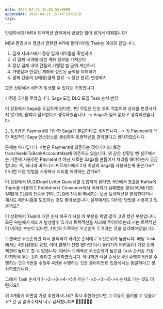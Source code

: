 ```yaml
---
date: 2024-04-21 15:02:55+0000
updatedAt: 2024-04-21 15:44:53+0110
tags: 
---
```

안녕하세요! MSA 트랙잭션 관리에서 궁금한 점이 생겨서 여쭤봅니다!

MSA 환경에서 정산에 관련된 API에 들어가야할 Task는 아래와 같습니다.

1. 결제 서비스에서 정상 결제 내역들을 확인하기
2. 각 결제 내역에 대한 계좌 정보를 가져온다
3. 정상 결재 내역 건들의 가맹점 별 금액 계산하기
4. 가맹점과 연결된 계좌에 정산된 금액을 이체하기
5. 결제 건들의 상태를(결제 완료 -> 정산 완료) 변경하기

모든 상황에서 에러가 발생할 수 있다는 가정입니다.

가정을 3개를 두었습니다.
Saga 도입
DLQ 도입
Task 순서 변경

이 상황에서 Saga를 도입하게 된다면,
1번 작업은 단순 조회 작업이라 상태를 변경시키지 않기에, 롤백이 필요없다고 생각하였습니다. -> Saga가 필요 없다고 생각하였습니다.

2, 3, 5번은 Payment에 기반한 Saga가 필요하다고 생각합니다. -> 각 Payment에 대한 독립적인 Saga 인스턴스를 생성하여 트랜잭션을 관리한다고 생각하였습니다.

문제는 여기입니다. 
4번은 Payment에 의존하는 것이 아니라 특정 franchiseIdToBankAccountMap에 의존하고 있습니다.
위 같은 상황일 땐 실무에서는 기존에 사용하던 Payment가 아닌 새로운 Saga를 만들어서 처리를 해야하는지 궁금합니다.
즉, 하나의 비즈니스 프로세스에서 2개 이상의 Saga를 사용하는게 좋은가요? 아니면 다른 방법을 사용해서 처리를 해야하는 건가요?


이 상황에서 DLQ(Dead Letter Queue)를 도입하게 된다면,
5번에서 호출을 Kafka에 Topic을 이용하고 Publisher나 Consumer에서 메세지가 실패했을 경우(5번에 대한 실패)에 DLQ에 전송을 한다.
DLQ에 전송된 메세지는 보상 트랙잭션을 발생한다거나 재시도 매커니즘을 도입하는 것도 좋아보입니다.
실무에서도 이러한 방법을 사용하고 있을까요?


이 상황에서 Task에 대한 순서 바꾸기
사실 이 부분을 제일 많이 고민 했던 부분입니다.
모든 부분에서 에러가 발생할수 있기에 트랙잭션을 처리해 주어야하는데 저는 트랙잭션이 어려운 부분이 있다면, 저만의 트랙잭션 우선순위 두기라는 것을 생각해보았습니다.

트랜잭션 우선순위란 다시 롤백하기 어려운 순서대로 우선순위가 높습니다. 해당 Task에서는 4번(펌뱅킹 요청, 이미 결제가 진행 됐다면 다시 돌리기가 어려움)이 가장 트랙잭션이 높다고 할 수 있습니다.
따라서 트랙잭션 우선순위가 높은걸 Task 순서상 가장 마지막에 두는 것이 좋다고 생각하였습니다.
왜냐하면 사실 순서상 4번 수행후 5번을 수행하는 것과 5번을 수행후 4번을 수행하는 것은 클라이언트 입장에서는 동일하다고 생각하였습니다.

그래서 Task 순서가 1->2->3->4->5가 아닌 1->2->3->5->4 순서로 가는 것도 어떤가요?

위 3개중에 어떤걸 가장 추천하시나요? 혹시 추천하신다면 그 이유도 들어볼 수 있을까요? 긴 글 읽어주셔서 너무 감사합니다!! 🙇🏻🙇🏻🙇🏻